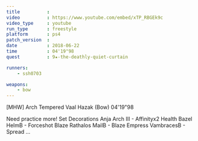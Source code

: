 ```yaml
---
title          :
video          : https://www.youtube.com/embed/xTP_RBGEk9c
video_type     : youtube
run_type       : freestyle
platform       : ps4
patch_version  :
date           : 2018-06-22
time           : 04'19"98
quest          : 9★-the-deathly-quiet-curtain

runners:
    - ssh0703

weapons:
    - bow
---
```

[MHW] Arch Tempered Vaal Hazak (Bow) 04'19"98

Need practice more! Set Decorations Anja Arch III - Affinityx2 Health Bazel HelmB - Forceshot Blaze Rathalos MailB - Blaze Empress VambracesB - Spread ...
